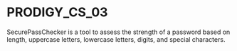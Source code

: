 # PRODIGY_CS_03
SecurePassChecker is a tool to assess the strength of a password based on length, uppercase letters, lowercase letters, digits, and special characters.

